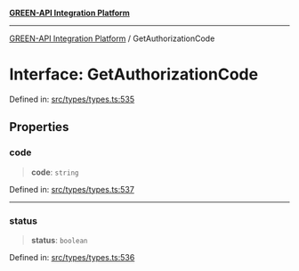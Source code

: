[**GREEN-API Integration Platform**](../README.md)

***

[GREEN-API Integration Platform](../globals.md) / GetAuthorizationCode

# Interface: GetAuthorizationCode

Defined in: [src/types/types.ts:535](https://github.com/green-api/greenapi-integration/blob/20ab1c18eae4ff2cd48cede03d005dd7127abc0b/src/types/types.ts#L535)

## Properties

### code

> **code**: `string`

Defined in: [src/types/types.ts:537](https://github.com/green-api/greenapi-integration/blob/20ab1c18eae4ff2cd48cede03d005dd7127abc0b/src/types/types.ts#L537)

***

### status

> **status**: `boolean`

Defined in: [src/types/types.ts:536](https://github.com/green-api/greenapi-integration/blob/20ab1c18eae4ff2cd48cede03d005dd7127abc0b/src/types/types.ts#L536)
